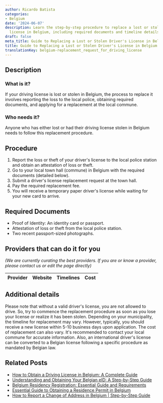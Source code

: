 ```yaml
---
author: Ricardo Batista
categories:
- Belgium
date: '2024-06-07'
description: Learn the step-by-step procedure to replace a lost or stolen driver's
  license in Belgium, including required documents and timeline details.
draft: false
meta_title: Guide to Replacing a Lost or Stolen Driver's License in Belgium
title: Guide to Replacing a Lost or Stolen Driver's License in Belgium
translationKey: belgium-replacement_request_for_driving_license
---
```


## Description
### What is it?
If your driving license is lost or stolen in Belgium, the process to replace it involves reporting the loss to the local police, obtaining required documents, and applying for a replacement at the local commune. 

### Who needs it?
Anyone who has either lost or had their driving license stolen in Belgium needs to follow this replacement procedure. 

## Procedure
1. Report the loss or theft of your driver's license to the local police station and obtain an attestation of loss or theft.
2. Go to your local town hall (commune) in Belgium with the required documents (detailed below). 
3. Submit a driver's license replacement request at the town hall.
4. Pay the required replacement fee.
5. You will receive a temporary paper driver's license while waiting for your new card to arrive.

## Required Documents
- Proof of Identity: An identity card or passport.
- Attestation of loss or theft from the local police station.
- Two recent passport-sized photographs.

## Providers that can do it for you

_(We are currently curating the best providers. If you are or know a provider, please contact us or edit the page directly)_

| Provider        |     Website     |     Timelines    |       Cost      |
| :-------------: | :-------------: |  :-------------: | :-------------: |

## Additional details

Please note that without a valid driver's license, you are not allowed to drive. So, try to commence the replacement procedure as soon as you lose your license or realize it has been stolen. Depending on your municipality, the timeline for replacement may vary. However, typically, you should receive a new license within 5-10 business days upon application. The cost of replacement can also vary. It's recommended to contact your local commune for accurate information. Also, an international driver's license can be converted to a Belgian license following a specific procedure as mandated by Belgian law.


## Related Posts

- [How to Obtain a Driving License in Belgium: A Complete Guide](https://tramitit.com/guides/belgium/request_for_a_driving_license/)
- [Understanding and Obtaining Your Belgian eID: A Step-by-Step Guide](https://tramitit.com/guides/belgium/request_for_identity_card/)
- [Belgium Residency Registration: Essential Guide and Requirements](https://tramitit.com/guides/belgium/registration_in_the_population_registers/)
- [Essential Guide to Obtaining a Residence Permit in Belgium](https://tramitit.com/guides/belgium/request_for_residence_permit/)
- [How to Report a Change of Address in Belgium | Step-by-Step Guide](https://tramitit.com/guides/belgium/report_change_of_address/)